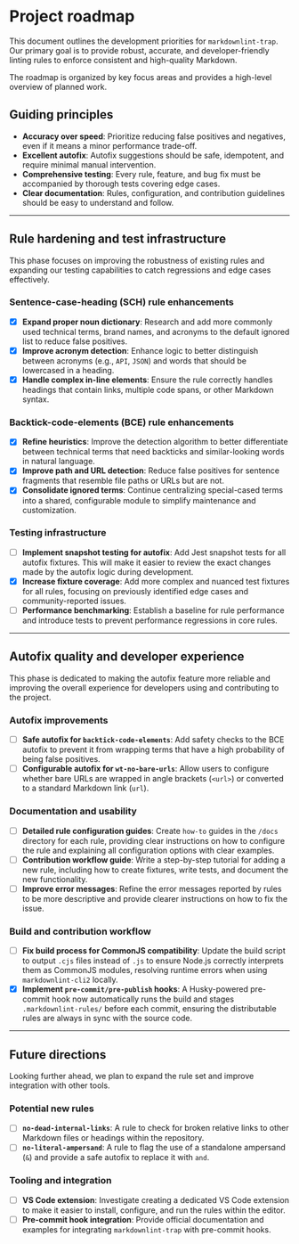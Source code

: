 # Project roadmap

This document outlines the development priorities for `markdownlint-trap`. Our primary goal is to provide robust, accurate, and developer-friendly linting rules to enforce consistent and high-quality Markdown.

The roadmap is organized by key focus areas and provides a high-level overview of planned work.

## Guiding principles

- **Accuracy over speed**: Prioritize reducing false positives and negatives, even if it means a minor performance trade-off.
- **Excellent autofix**: Autofix suggestions should be safe, idempotent, and require minimal manual intervention.
- **Comprehensive testing**: Every rule, feature, and bug fix must be accompanied by thorough tests covering edge cases.
- **Clear documentation**: Rules, configuration, and contribution guidelines should be easy to understand and follow.

---

## Rule hardening and test infrastructure

This phase focuses on improving the robustness of existing rules and expanding our testing capabilities to catch regressions and edge cases effectively.

### Sentence-case-heading (SCH) rule enhancements

- [x] **Expand proper noun dictionary**: Research and add more commonly used technical terms, brand names, and acronyms to the default ignored list to reduce false positives.
- [x] **Improve acronym detection**: Enhance logic to better distinguish between acronyms (e.g., `API`, `JSON`) and words that should be lowercased in a heading.
- [x] **Handle complex in-line elements**: Ensure the rule correctly handles headings that contain links, multiple code spans, or other Markdown syntax.

### Backtick-code-elements (BCE) rule enhancements

- [x] **Refine heuristics**: Improve the detection algorithm to better differentiate between technical terms that need backticks and similar-looking words in natural language.
- [x] **Improve path and URL detection**: Reduce false positives for sentence fragments that resemble file paths or URLs but are not.
- [x] **Consolidate ignored terms**: Continue centralizing special-cased terms into a shared, configurable module to simplify maintenance and customization.

### Testing infrastructure

- [ ] **Implement snapshot testing for autofix**: Add Jest snapshot tests for all autofix fixtures. This will make it easier to review the exact changes made by the autofix logic during development.
- [x] **Increase fixture coverage**: Add more complex and nuanced test fixtures for all rules, focusing on previously identified edge cases and community-reported issues.
- [ ] **Performance benchmarking**: Establish a baseline for rule performance and introduce tests to prevent performance regressions in core rules.

---

## Autofix quality and developer experience

This phase is dedicated to making the autofix feature more reliable and improving the overall experience for developers using and contributing to the project.

### Autofix improvements

- [ ] **Safe autofix for `backtick-code-elements`**: Add safety checks to the BCE autofix to prevent it from wrapping terms that have a high probability of being false positives.
- [ ] **Configurable autofix for `wt-no-bare-urls`**: Allow users to configure whether bare URLs are wrapped in angle brackets (`<url>`) or converted to a standard Markdown link (`url`).

### Documentation and usability

- [ ] **Detailed rule configuration guides**: Create `how-to` guides in the `/docs` directory for each rule, providing clear instructions on how to configure the rule and explaining all configuration options with clear examples.
- [ ] **Contribution workflow guide**: Write a step-by-step tutorial for adding a new rule, including how to create fixtures, write tests, and document the new functionality.
- [ ] **Improve error messages**: Refine the error messages reported by rules to be more descriptive and provide clearer instructions on how to fix the issue.

### Build and contribution workflow

- [ ] **Fix build process for CommonJS compatibility**: Update the build script to output `.cjs` files instead of `.js` to ensure Node.js correctly interprets them as CommonJS modules, resolving runtime errors when using `markdownlint-cli2` locally.
- [x] **Implement `pre-commit/pre-publish` hooks**: A Husky-powered pre-commit hook now automatically runs the build and stages `.markdownlint-rules/` before each commit, ensuring the distributable rules are always in sync with the source code.

---

## Future directions

Looking further ahead, we plan to expand the rule set and improve integration with other tools.

### Potential new rules

- [ ] **`no-dead-internal-links`**: A rule to check for broken relative links to other Markdown files or headings within the repository.
- [ ] **`no-literal-ampersand`**: A rule to flag the use of a standalone ampersand (` & `) and provide a safe autofix to replace it with `and`.

### Tooling and integration

- [ ] **VS Code extension**: Investigate creating a dedicated VS Code extension to make it easier to install, configure, and run the rules within the editor.
- [ ] **Pre-commit hook integration**: Provide official documentation and examples for integrating `markdownlint-trap` with pre-commit hooks.